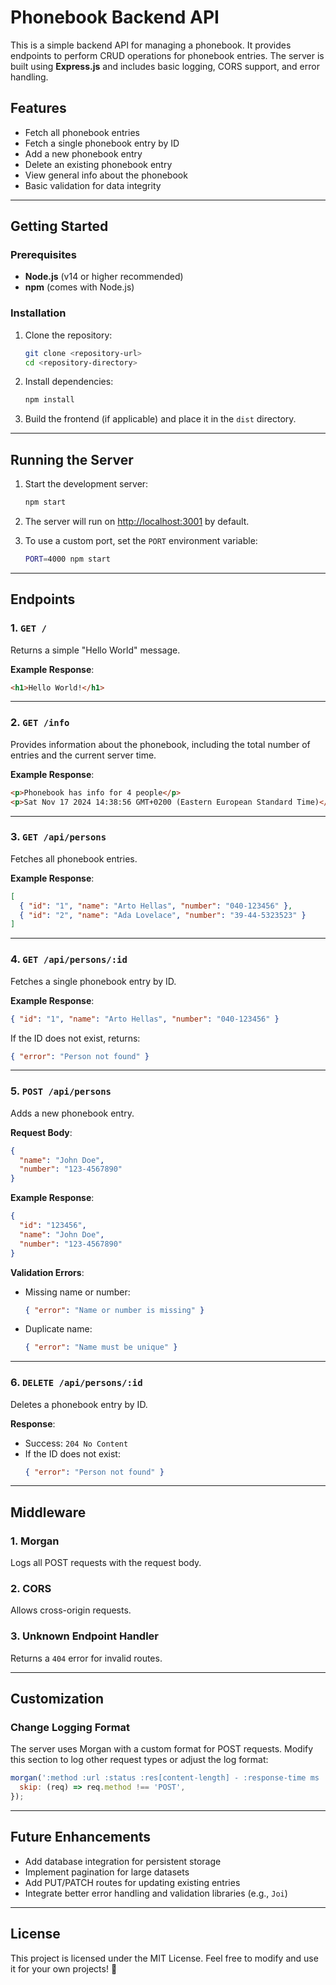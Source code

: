 
# Phonebook Backend API

This is a simple backend API for managing a phonebook. It provides endpoints to perform CRUD operations for phonebook entries. The server is built using **Express.js** and includes basic logging, CORS support, and error handling.

## Features

- Fetch all phonebook entries
- Fetch a single phonebook entry by ID
- Add a new phonebook entry
- Delete an existing phonebook entry
- View general info about the phonebook
- Basic validation for data integrity

---

## Getting Started

### Prerequisites

- **Node.js** (v14 or higher recommended)
- **npm** (comes with Node.js)

### Installation

1. Clone the repository:
   ```bash
   git clone <repository-url>
   cd <repository-directory>
   ```

2. Install dependencies:
   ```bash
   npm install
   ```

3. Build the frontend (if applicable) and place it in the `dist` directory.

---

## Running the Server

1. Start the development server:
   ```bash
   npm start
   ```

2. The server will run on [http://localhost:3001](http://localhost:3001) by default.

3. To use a custom port, set the `PORT` environment variable:
   ```bash
   PORT=4000 npm start
   ```

---

## Endpoints

### 1. `GET /`
Returns a simple "Hello World" message.

**Example Response**:
```html
<h1>Hello World!</h1>
```

---

### 2. `GET /info`
Provides information about the phonebook, including the total number of entries and the current server time.

**Example Response**:
```html
<p>Phonebook has info for 4 people</p>
<p>Sat Nov 17 2024 14:38:56 GMT+0200 (Eastern European Standard Time)</p>
```

---

### 3. `GET /api/persons`
Fetches all phonebook entries.

**Example Response**:
```json
[
  { "id": "1", "name": "Arto Hellas", "number": "040-123456" },
  { "id": "2", "name": "Ada Lovelace", "number": "39-44-5323523" }
]
```

---

### 4. `GET /api/persons/:id`
Fetches a single phonebook entry by ID.

**Example Response**:
```json
{ "id": "1", "name": "Arto Hellas", "number": "040-123456" }
```

If the ID does not exist, returns:
```json
{ "error": "Person not found" }
```

---

### 5. `POST /api/persons`
Adds a new phonebook entry.

**Request Body**:
```json
{
  "name": "John Doe",
  "number": "123-4567890"
}
```

**Example Response**:
```json
{
  "id": "123456",
  "name": "John Doe",
  "number": "123-4567890"
}
```

**Validation Errors**:
- Missing name or number:
  ```json
  { "error": "Name or number is missing" }
  ```
- Duplicate name:
  ```json
  { "error": "Name must be unique" }
  ```

---

### 6. `DELETE /api/persons/:id`
Deletes a phonebook entry by ID.

**Response**:
- Success: `204 No Content`
- If the ID does not exist:
  ```json
  { "error": "Person not found" }
  ```

---

## Middleware

### 1. **Morgan**
Logs all POST requests with the request body.

### 2. **CORS**
Allows cross-origin requests.

### 3. **Unknown Endpoint Handler**
Returns a `404` error for invalid routes.

---

## Customization

### Change Logging Format
The server uses Morgan with a custom format for POST requests. Modify this section to log other request types or adjust the log format:
```js
morgan(':method :url :status :res[content-length] - :response-time ms :body', {
  skip: (req) => req.method !== 'POST',
});
```

---

## Future Enhancements

- Add database integration for persistent storage
- Implement pagination for large datasets
- Add PUT/PATCH routes for updating existing entries
- Integrate better error handling and validation libraries (e.g., `Joi`)

---

## License

This project is licensed under the MIT License. Feel free to modify and use it for your own projects! 🎉
